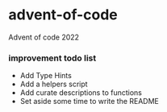 # advent-of-code
Advent of code 2022


### improvement todo list

* Add Type Hints
* Add a helpers script
* Add curate descriptions to functions
* Set aside some time to write the README
